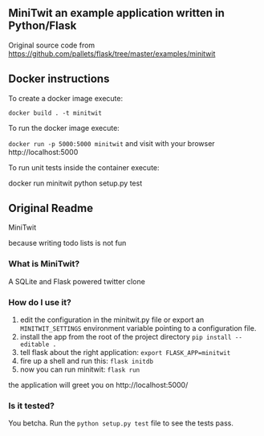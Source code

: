 ## MiniTwit an example application written in Python/Flask

Original source code from https://github.com/pallets/flask/tree/master/examples/minitwit

## Docker instructions

To create a docker image execute: 

`docker build . -t minitwit`

To run the docker image execute:

`docker run -p 5000:5000 minitwit` and visit with your browser http://localhost:5000

To run unit tests inside the container execute:

docker run minitwit python setup.py test

## Original Readme

MiniTwit 

because writing todo lists is not fun


### What is MiniTwit?

A SQLite and Flask powered twitter clone

###  How do I use it?

1. edit the configuration in the minitwit.py file or
   export an `MINITWIT_SETTINGS` environment variable
   pointing to a configuration file.
2. install the app from the root of the project directory
   `pip install --editable .`
3. tell flask about the right application:
   `export FLASK_APP=minitwit`
4. fire up a shell and run this:
   `flask initdb`
5. now you can run minitwit:
   `flask run`

 the application will greet you on
         http://localhost:5000/

### Is it tested?

You betcha.  Run the `python setup.py test` file to
      see the tests pass.
